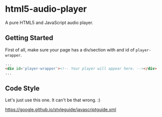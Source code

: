 # html5-audio-player
A pure HTML5 and JavaScript audio player.


## Getting Started ##

First of all, make sure your page has a div/section with and id
of `player-wrapper`.

```html
...
<div id='player-wrapper'><!-- Your player will appear here. --></div>
...
```

## Code Style

Let's just use this one. It can't be that wrong. :)

https://google.github.io/styleguide/javascriptguide.xml
